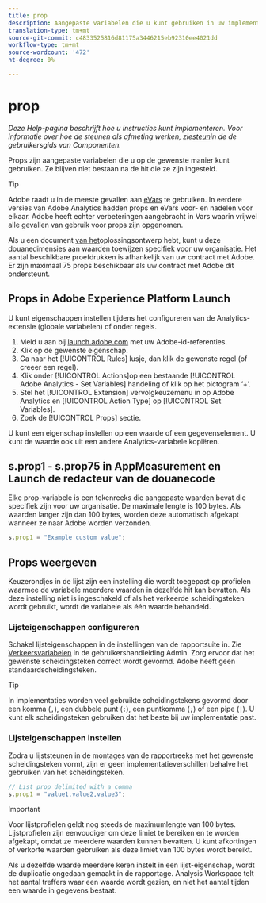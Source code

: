 ```yaml
---
title: prop
description: Aangepaste variabelen die u kunt gebruiken in uw implementatie.
translation-type: tm+mt
source-git-commit: c4833525816d81175a3446215eb92310ee4021dd
workflow-type: tm+mt
source-wordcount: '472'
ht-degree: 0%

---
```



# prop

*Deze Help-pagina beschrijft hoe u instructies kunt implementeren. Voor informatie over hoe de steunen als afmeting werken, zie[steun](/help/components/dimensions/prop.md)in de de gebruikersgids van Componenten.*

Props zijn aangepaste variabelen die u op de gewenste manier kunt gebruiken. Ze blijven niet bestaan na de hit die ze zijn ingesteld.

>[!TIP]
>
>Adobe raadt u in de meeste gevallen aan [eVars](evar.md) te gebruiken. In eerdere versies van Adobe Analytics hadden props en eVars voor- en nadelen voor elkaar. Adobe heeft echter verbeteringen aangebracht in Vars waarin vrijwel alle gevallen van gebruik voor props zijn opgenomen.

Als u een document [van het](/help/implement/prepare/solution-design.md)oplossingsontwerp hebt, kunt u deze douanedimensies aan waarden toewijzen specifiek voor uw organisatie. Het aantal beschikbare proefdrukken is afhankelijk van uw contract met Adobe. Er zijn maximaal 75 props beschikbaar als uw contract met Adobe dit ondersteunt.

## Props in Adobe Experience Platform Launch

U kunt eigenschappen instellen tijdens het configureren van de Analytics-extensie (globale variabelen) of onder regels.

1. Meld u aan bij [launch.adobe.com](https://launch.adobe.com) met uw Adobe-id-referenties.
2. Klik op de gewenste eigenschap.
3. Ga naar het [!UICONTROL Rules] lusje, dan klik de gewenste regel (of creeer een regel).
4. Klik onder [!UICONTROL Actions]op een bestaande [!UICONTROL Adobe Analytics - Set Variables] handeling of klik op het pictogram ‘+’.
5. Stel het [!UICONTROL Extension] vervolgkeuzemenu in op Adobe Analytics en [!UICONTROL Action Type] op [!UICONTROL Set Variables].
6. Zoek de [!UICONTROL Props] sectie.

U kunt een eigenschap instellen op een waarde of een gegevenselement. U kunt de waarde ook uit een andere Analytics-variabele kopiëren.

## s.prop1 - s.prop75 in AppMeasurement en Launch de redacteur van de douanecode

Elke prop-variabele is een tekenreeks die aangepaste waarden bevat die specifiek zijn voor uw organisatie. De maximale lengte is 100 bytes. Als waarden langer zijn dan 100 bytes, worden deze automatisch afgekapt wanneer ze naar Adobe worden verzonden.

```js
s.prop1 = "Example custom value";
```

## Props weergeven

Keuzerondjes in de lijst zijn een instelling die wordt toegepast op profielen waarmee de variabele meerdere waarden in dezelfde hit kan bevatten. Als deze instelling niet is ingeschakeld of als het verkeerde scheidingsteken wordt gebruikt, wordt de variabele als één waarde behandeld.

### Lijsteigenschappen configureren

Schakel lijsteigenschappen in de instellingen van de rapportsuite in. Zie [Verkeersvariabelen](/help/admin/admin/c-traffic-variables/traffic-var.md) in de gebruikershandleiding Admin. Zorg ervoor dat het gewenste scheidingsteken correct wordt gevormd. Adobe heeft geen standaardscheidingsteken.

>[!TIP]
>
>In implementaties worden veel gebruikte scheidingstekens gevormd door een komma (`,`), een dubbele punt (`:`), een puntkomma (`;`) of een pipe (`|`). U kunt elk scheidingsteken gebruiken dat het beste bij uw implementatie past.

### Lijsteigenschappen instellen

Zodra u lijststeunen in de montages van de rapportreeks met het gewenste scheidingsteken vormt, zijn er geen implementatieverschillen behalve het gebruiken van het scheidingsteken.

```js
// List prop delimited with a comma
s.prop1 = "value1,value2,value3";
```

>[!IMPORTANT]
>
>Voor lijstprofielen geldt nog steeds de maximumlengte van 100 bytes. Lijstprofielen zijn eenvoudiger om deze limiet te bereiken en te worden afgekapt, omdat ze meerdere waarden kunnen bevatten. U kunt afkortingen of verkorte waarden gebruiken als deze limiet van 100 bytes wordt bereikt.

Als u dezelfde waarde meerdere keren instelt in een lijst-eigenschap, wordt de duplicatie ongedaan gemaakt in de rapportage. Analysis Workspace telt het aantal treffers waar een waarde wordt gezien, en niet het aantal tijden een waarde in gegevens bestaat.
